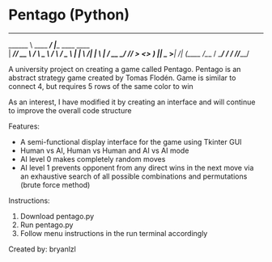 # Pentago (Python)

__________               __                         
\______   \ ____   _____/  |______     ____   ____  
 |     ___// __ \ /    \   __\__  \   / ___\ /  _ \ 
 |    |   \  ___/|   |  \  |  / __ \_/ /_/  >  <_> ) 
 |____|    \___  >___|  /__| (____  /\___  / \____/ 
               \/     \/          \//_____/         

A university project on creating a game called Pentago. Pentago is an abstract strategy game created by Tomas Flodén.
Game is similar to connect 4, but requires 5 rows of the same color to win

As an interest, I have modified it by creating an interface and will continue to improve the overall code structure

Features:
- A semi-functional display interface for the game using Tkinter GUI
- Human vs AI, Human vs Human and AI vs AI mode
- AI level 0 makes completely random moves
- AI level 1 prevents opponent from any direct wins in the next move via an exhaustive search of all possible combinations and permutations (brute force method)

Instructions:
1) Download pentago.py
2) Run pentago.py
3) Follow menu instructions in the run terminal accordingly

Created by: bryanlzl

